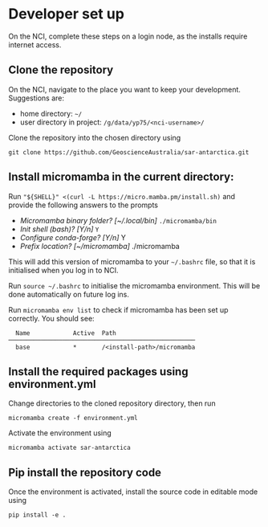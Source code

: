 # Developer set up
On the NCI, complete these steps on a login node, as the installs require internet access.

## Clone the repository
On the NCI, navigate to the place you want to keep your development. Suggestions are:
- home directory: `~/`
- user directory in project: `/g/data/yp75/<nci-username>/`

Clone the repository into the chosen directory using
```
git clone https://github.com/GeoscienceAustralia/sar-antarctica.git
```

## Install micromamba in the current directory:
Run `"${SHELL}" <(curl -L https://micro.mamba.pm/install.sh)` and provide the following answers to the prompts

- *Micromamba binary folder? [~/.local/bin]* `./micromamba/bin`
- *Init shell (bash)? [Y/n]* `Y`
- *Configure conda-forge? [Y/n]* Y
- *Prefix location? [~/micromamba]* ./micromamba

This will add this version of micromamba to your `~/.bashrc` file, so that it is initialised when you log in to NCI.

Run `source ~/.bashrc` to initialise the micromamba environment. This will be done automatically on future log ins.

Run `micromamba env list` to check if micromamba has been set up correctly. You should see:
```
  Name            Active  Path                                                                  
────────────────────────────────────────────────────
  base            *       /<install-path>/micromamba             
```

## Install the required packages using environment.yml
Change directories to the cloned repository directory, then run
```
micromamba create -f environment.yml 
```

Activate the environment using
```
micromamba activate sar-antarctica
```

## Pip install the repository code
Once the environment is activated, install the source code in editable mode using
```
pip install -e .
```